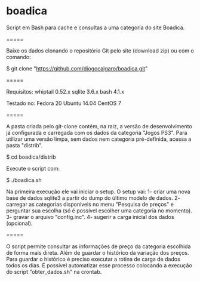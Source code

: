 boadica
=======


Script em Bash para cache e consultas a uma categoria do site Boadica.


=====


Baixe os dados clonando o repositório Git pelo site (download zip) ou com o comando:

$ git clone "https://github.com/diogocalgaro/boadica.git"


=====


Requisitos:
 whiptail 0.52.x
 sqlite 3.6.x
 bash 4.1.x

Testado no:
 Fedora 20
 Ubuntu 14.04
 CentOS 7


=====


A pasta criada pelo git-clone contém, na raiz, a versão de desenvolvimento já configurada e carregada com os dados da categoria "Jogos PS3". Para utilizar uma versão limpa, sem dados nem categoria pré-definida, acessa a pasta "distrib".

$ cd boadica/distrib

Execute o script com:

$ ./boadica.sh

Na primeira execução ele vai iniciar o setup.
O setup vai:
1- criar uma nova base de dados sqlite3 a partir do dump do último modelo de dados.
2- carregar as categorias disponíveis no menu "Pesquisa de preços" e perguntar sua escolha (só é possível escolher uma categoria no momento).
3- gravar o arquivo "config.inc".
4- sugerir a carga inicial dos dados (opcional).


=====


O script permite consultar as informações de preço da categoria escolhida de forma mais direta. Além de guardar o histórico da variação dos preços. Para guardar o histórico é preciso executar a rotina de carga de dados todos os dias. É possível automatizar esse processo colocando a execução do script "obter_dados.sh" na crontab.



